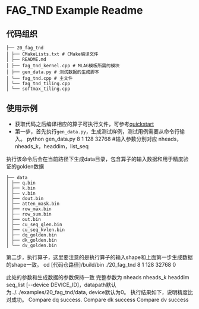 # FAG_TND Example Readme
## 代码组织
```
├── 20_fag_tnd
│ ├── CMakeLists.txt # CMake编译文件
│ ├── README.md
│ ├── fag_tnd_kernel.cpp # MLAG模板所需的模块
│ ├── gen_data.py # 测试数据的生成脚本
│ └── fag_tnd.cpp # 主文件
│ └── fag_tnd_tiling.cpp
│ └── softmax_tiling.cpp
```

## 使用示例
- 获取代码之后编译相应的算子可执行文件，可参考[quickstart](../../docs/quickstart.md#算子编译)
- 第一步，首先执行`gen_data.py`，生成测试样例，测试用例需要从命令行输入。
python gen_data.py 8 1 128 32768
#输入参数分别对应 nheads，nheads_k，headdim，list_seq

执行该命令后会在当前路径下生成data目录，包含算子的输入数据和用于精度验证的golden数据
```
├── data
│ ├── q.bin
│ ├── k.bin
│ ├── v.bin
│ ├── dout.bin
│ ├── atten_mask.bin
│ ├── row_max.bin
│ ├── row_sum.bin
│ ├── out.bin
│ ├── cu_seq_qlen.bin
│ ├── cu_seq_kvlen.bin
│ ├── dq_golden.bin
│ ├── dk_golden.bin
│ └── dv_golden.bin
```

第二步，执行算子，这里要注意的是执行算子的输入shape和上面第一步生成数据的shape一致。
cd [代码仓路径]/build/bin
./20_fag_tnd 8 1 128 32768 0

此处的参数和生成数据的参数保持一致
完整参数为 nheads nheads_k headdim seq_list [--device DEVICE_ID]，datapath默认为../../examples/20_fag_tnd/data, device默认为0。
执行结果如下，说明精度比对成功。
Compare dq success.
Compare dk success
Compare dv success